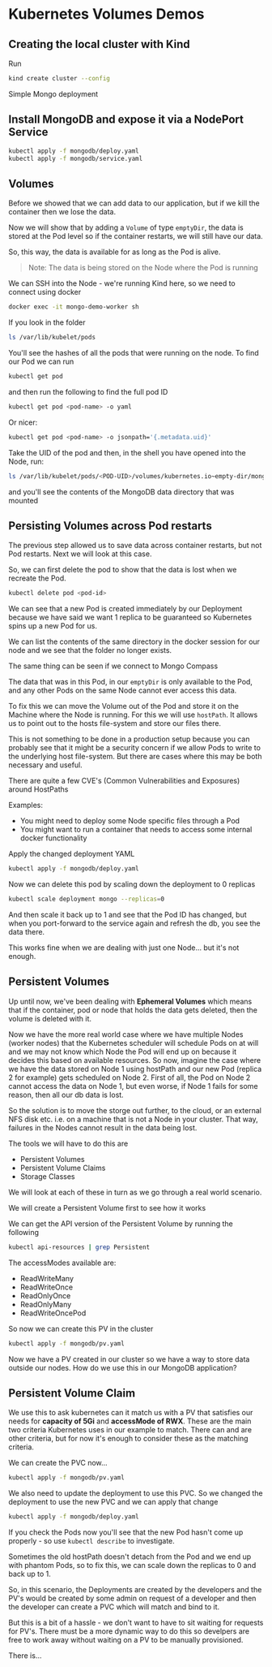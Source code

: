 # Kubernetes Volumes Demos

## Creating the local cluster with Kind

Run

```bash
kind create cluster --config
```

Simple Mongo deployment

## Install MongoDB and expose it via a NodePort Service

```bash
kubectl apply -f mongodb/deploy.yaml
kubectl apply -f mongodb/service.yaml
```

## Volumes

Before we showed that we can add data to our application, but if we kill the container
then we lose the data.

Now we will show that by adding a `Volume` of type `emptyDir`, the data is stored at the
Pod level so if the container restarts, we will still have our data.

So, this way, the data is available for as long as the Pod is alive.

> Note: The data is being stored on the Node where the Pod is running

We can SSH into the Node - we're running Kind here, so we need to connect using docker

```bash
docker exec -it mongo-demo-worker sh
```

If you look in the folder

```bash
ls /var/lib/kubelet/pods
```

You'll see the hashes of all the pods that were running on the node. To find our Pod
we can run

```bash
kubectl get pod
```

and then run the following to find the full pod ID

```bash
kubectl get pod <pod-name> -o yaml
```

Or nicer:

```bash
kubectl get pod <pod-name> -o jsonpath='{.metadata.uid}'
```

Take the UID of the pod and then, in the shell you have opened into the Node, run:

```bash
ls /var/lib/kubelet/pods/<POD-UID>/volumes/kubernetes.io~empty-dir/mongo-volume
```

and you'll see the contents of the MongoDB data directory that was mounted

## Persisting Volumes across Pod restarts

The previous step allowed us to save data across container restarts, but not Pod
restarts. Next we will look at this case.

So, we can first delete the pod to show that the data is lost when we recreate
the Pod.

```bash
kubectl delete pod <pod-id>
```

We can see that a new Pod is created immediately by our Deployment because we have
said we want 1 replica to be guaranteed so Kubernetes spins up a new Pod for us.

We can list the contents of the same directory in the docker session for our node
and we see that the folder no longer exists.

The same thing can be seen if we connect to Mongo Compass

The data that was in this Pod, in our `emptyDir` is only available to the Pod, and
any other Pods on the same Node cannot ever access this data.

To fix this we can move the Volume out of the Pod and store it on the Machine where
the Node is running. For this we will use `hostPath`. It allows us to point out to
the hosts file-system and store our files there.

This is not something to be done in a production setup because you can probably see
that it might be a security concern if we allow Pods to write to the underlying
host file-system. But there are cases where this may be both necessary and useful.

There are quite a few CVE's (Common Vulnerabilities and Exposures) around HostPaths

Examples:

- You might need to deploy some Node specific files through a Pod
- You might want to run a container that needs to access some internal docker functionality

Apply the changed deployment YAML

```bash
kubectl apply -f mongodb/deploy.yaml
```

Now we can delete this pod by scaling down the deployment to 0 replicas

```bash
kubectl scale deployment mongo --replicas=0
```

And then scale it back up to 1 and see that the Pod ID has changed, but when you
port-forward to the service again and refresh the db, you see the data there.

This works fine when we are dealing with just one Node... but it's not enough.

## Persistent Volumes

Up until now, we've been dealing with **Ephemeral Volumes** which means that if
the container, pod or node that holds the data gets deleted, then the volume is
deleted with it.

Now we have the more real world case where we have multiple Nodes (worker nodes)
that the Kubernetes scheduler will schedule Pods on at will and we may not know
which Node the Pod will end up on because it decides this based on available
resources. So now, imagine the case where we have the data stored on Node 1
using hostPath and our new Pod (replica 2 for example) gets scheduled on Node 2.
First of all, the Pod on Node 2 cannot access the data on Node 1, but even
worse, if Node 1 fails for some reason, then all our db data is lost.

So the solution is to move the storge out further, to the cloud, or an external
NFS disk etc. i.e. on a machine that is not a Node in your cluster. That way, failures
in the Nodes cannot result in the data being lost.

The tools we will have to do this are

- Persistent Volumes
- Persistent Volume Claims
- Storage Classes

We will look at each of these in turn as we go through a real world scenario.

We will create a Persistent Volume first to see how it works

We can get the API version of the Persistent Volume by running the following

```bash
kubectl api-resources | grep Persistent
```

The accessModes available are:

- ReadWriteMany
- ReadWriteOnce
- ReadOnlyOnce
- ReadOnlyMany
- ReadWriteOncePod

So now we can create this PV in the cluster

```bash
kubectl apply -f mongodb/pv.yaml
```

Now we have a PV created in our cluster so we have a way to store data
outside our nodes. How do we use this in our MongoDB application?

## Persistent Volume Claim

We use this to ask kubernetes can it match us with a PV that satisfies
our needs for **capacity of 5Gi** and **accessMode of RWX**. These are
the main two criteria Kubernetes uses in our example to match. There
can and are other criteria, but for now it's enough to consider these
as the matching criteria.

We can create the PVC now...

```bash
kubectl apply -f mongodb/pv.yaml
```

We also need to update the deployment to use this PVC. So we changed the
deployment to use the new PVC and we can apply that change

```bash
kubectl apply -f mongodb/deploy.yaml
```

If you check the Pods now you'll see that the new Pod hasn't
come up properly - so use `kubectl describe` to investigate.

Sometimes the old hostPath doesn't detach from the Pod and
we end up with phantom Pods, so to fix this, we can scale
down the replicas to 0 and back up to 1.

So, in this scenario, the Deployments are created by the
developers and the PV's would be created by some admin on
request of a developer and then the developer can create
a PVC which will match and bind to it.

But this is a bit of a hassle - we don't want to have to
sit waiting for requests for PV's. There must be a more
dynamic way to do this so develpers are free to work away
without waiting on a PV to be manually provisioned.

There is...
